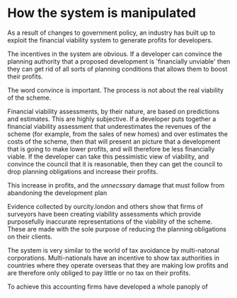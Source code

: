 # How the system is manipulated

As a result of changes to government policy, an industry has built up to exploit the financial viability system to generate profits for developers. 

The incentives in the system are obvious. If a developer can convince the planning authority that a proposed development is 'financially unviable' then they can get rid of all sorts of planning conditions that allows them to boost their profits. 

The word convince is important. The process is not about the real viability of the scheme. 

Financial viability assessments, by their nature, are based on predictions and estimates. This are highly subjective. If a developer puts together a financial viability assessment that underestimates the revenues of the scheme (for example, from the sales of new homes) and over estimates the costs of the scheme, then that will present an picture that a development that is going to make lower profits, and will therefore be less financially viable. If the developer can take this pessimistic view of viability, and convince the council that it is reasonable, then they can get the council to drop planning obligations and increase their profits. 

This increase in profits, and the *unnecssary* damage that must follow from abandoning the development plan 

Evidence collected by ourcity.london and others show that firms of surveyors have been creating viability assessments which provide purposefully inaccurate representations of the viability of the scheme. These are made with the sole purpose of reducing the planning obligations on their clients. 

The system is very similar to the world of tax avoidance by multi-natonal corporations. Multi-nationals have an incentive to show tax authorities in countries where they operate overseas that they are making low profits and are therefore only obliged to pay little or no tax on their profits.  

To achieve this accounting firms have developed a whole panoply of 
